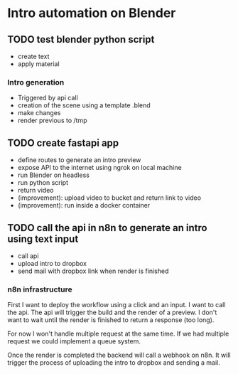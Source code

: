 # Intro automation on Blender

## TODO test blender python script
- create text
- apply material
### Intro generation
- Triggered by api call
- creation of the scene using a template .blend
- make changes
- render previous to /tmp
## TODO create fastapi app
- define routes to generate an intro preview
- expose API to the internet using ngrok on local machine
- run Blender on headless
- run python script
- return video
- (improvement): upload video to bucket and return link to video
- (improvement): run inside a docker container
## TODO call the api in n8n to generate an intro using text input
- call api
- upload intro to dropbox
- send mail with dropbox link when render is finished

### n8n infrastructure

First I want to deploy the workflow using a click and an input.
I want to call the api. The api will trigger the build and the render of a preview.
I don't want to wait until the render is finished to return a response (too long).

For now I won't handle multiple request at the same time. If we had multiple request we could
implement a queue system.

Once the render is completed the backend will call a webhook on n8n. It will trigger
the process of uploading the intro to dropbox and sending a mail.

